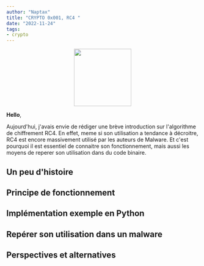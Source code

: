 ```yaml
---
author: "Naptax"
title: "CRYPTO 0x001, RC4 "
date: "2022-11-24"
tags: 
- crypto
---
```


<center>
<img width="150" src="/images/encryption.png">
</center>

**Hello**,

Aujourd'hui, j'avais envie de rédiger une brève introduction sur l'algorithme de chiffrement RC4.
En effet, meme si son utilisation a tendance à décroitre, RC4 est encore massivement utilisé par les auteurs de Malware.
Et c'est pourquoi il est essentiel de connaitre son fonctionnement, mais aussi les moyens de reperer son utilisation dans du code binaire.

## Un peu d'histoire

## Principe de fonctionnement

## Implémentation exemple en Python

## Repérer son utilisation dans un malware

## Perspectives et alternatives
